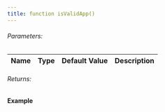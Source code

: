 ```yaml
---
title: function isValidApp()
---
```


###### Parameters:

| Name | Type | Default Value | Description |
| ---- | ---- | ------------- | ----------- |

###### Returns:


#### Example
